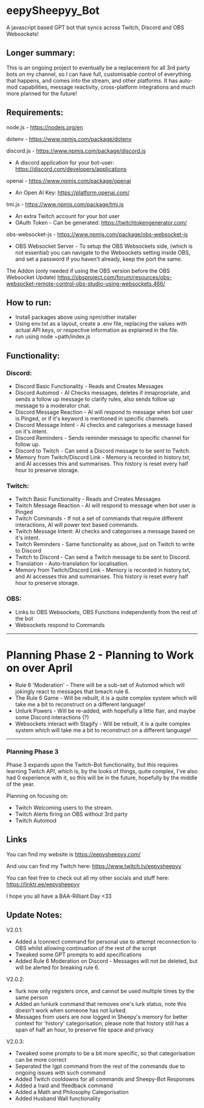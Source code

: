 # eepySheepyy_Bot
A javascript based GPT bot that syncs across Twitch, Discord and OBS Websockets!

## Longer summary:

This is an ongoing project to eventually be a replacement for all 3rd party bots on my channel, so I can have full, customisable control of everything that happens, and comes into the stream, and other platforms. It has auto-mod capabilities, message reactivity, cross-platform integrations and much more planned for the future! 

## Requirements:

node.js - https://nodejs.org/en

dotenv - https://www.npmjs.com/package/dotenv

discord.js - https://www.npmjs.com/package/discord.js

- A discord application for your bot-user: https://discord.com/developers/applications

openai - https://www.npmjs.com/package/openai

- An Open AI Key: https://platform.openai.com/

tmi.js - https://www.npmjs.com/package/tmi.js

- An extra Twitch account for your bot user
- OAuth Token - Can be generated: https://twitchtokengenerator.com/

obs-websocket-js - https://www.npmjs.com/package/obs-websocket-js

- OBS Websocket Server - To setup the OBS Websockets side, (which is not essential) you can navigate to the Websockets setting inside OBS, and set a password if you haven't already, keep the port the same.

The Addon (only needed if using the OBS version before the OBS Websocket Update) https://obsproject.com/forum/resources/obs-websocket-remote-control-obs-studio-using-websockets.466/


## How to run: 

- Install packages above using npm/other installer
- Using env.txt as a layout, create a .env file, replacing the values with actual API keys, or respective information as explained in the file.
- run using node ~path/index.js

## Functionality: 

### Discord:

- Discord Basic Functionality - Reads and Creates Messages
- Discord Automod - AI Checks messages, deletes if innapropriate, and sends a follow up message to clarify rules, also sends follow up message to a moderator chat.
- Discord Message Reaction - AI will respond to message when bot user is Pinged, or if it's keyword is mentioned in specific channels.
- Discord Message Intent - AI checks and categorises a message based on it's intent.
- Discord Reminders - Sends reminder message to specific channel for follow up.
- Discord to Twitch - Can send a Discord message to be sent to Twitch.
- Memory from Twitch/Discord Link - Memory is recorded in history.txt, and AI accesses this and summarises. This history is reset every half hour to preserve storage.

### Twitch:
- Twitch Basic Functionality - Reads and Creates Messages
- Twitch Message Reaction - AI will respond to message when bot user is Pinged
- Twitch Commands - If not a set of commands that require different interactions, AI will power text based commands.
- Twitch Message Intent: AI checks and categorises a message based on it's intent.
- Twitch Reminders - Same functionality as above, just on Twitch to write to Discord
- Twitch to Discord - Can send a Twitch message to be sent to Discord.
- Translation - Auto-translation for localisation.
- Memory from Twitch/Discord Link - Memory is recorded in history.txt, and AI accesses this and summarises. This history is reset every half hour to preserve storage.

### OBS:
- Links to OBS Websockets, OBS Functions independently from the rest of the bot
- Websockets respond to Commands 

---------

# Planning Phase 2 - Planning to Work on over April

- Rule 6 'Moderation' - There will be a sub-set of Automod which will jokingly react to messages that breach rule 6.
- The Rule 6 Game - Will be rebuilt, it is a quite complex system which will take me a bit to reconstruct on a different language!
- Unlurk Powers - Will be re-added, with hopefully a little flair, and maybe some Discord interactions (?)
- Websockets interact with Stagify - Will be rebuilt, it is a quite complex system which will take me a bit to reconstruct on a different language!

---------

### Planning Phase 3

Phase 3 expands upon the Twitch-Bot functionality, but this requires learning Twitch API, which is, by the looks of things, quite complex, I've also had 0 experience with it, so this will be in the future, hopefully by the middle of the year.

Planning on focusing on:

- Twitch Welcoming users to the stream.
- Twitch Alerts firing on OBS without 3rd party
- Twitch Automod


## Links

You can find my website is https://eepysheepyy.com/

And uou can find my Twitch here: https://www.twitch.tv/eepysheepyy

You can feel free to check out all my other socials and stuff here: https://linktr.ee/eepysheepyy

I hope you all have a BAA-Rilliant Day <33


## Update Notes: 

V2.0.1: 
- Added a !connect command for personal use to attempt reconnection to OBS whilst allowing continuation of the rest of the script
- Tweaked some GPT prompts to add specifications
- Added Rule 6 Moderation on Discord - Messages will not be deleted, but will be alerted for breaking rule 6.

V2.0.2:
- !lurk now only registers once, and cannot be used multiple times by the same person
- Added an !unlurk command that removes one's lurk status, note this doesn't work when someone has not lurked. 
- Messages from users are now logged in Sheepy's memory for better context for 'history' categorisation, please note that history still has a span of half an hour, to preserve file space and privacy

V2.0.3:
- Tweaked some prompts to be a bit more specific, so that categorisation can be more correct
- Seperated the !gpt command from the rest of the commands due to ongoing issues with such command
- Added Twitch cooldowns for all commands and Sheepy-Bot Responses
- Added a !raid and !feedback command
- Added a Math and Philosophy Categorisation
- Added Husband Wall functionality
